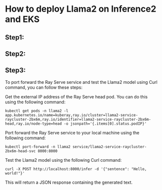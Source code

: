 # How to deploy Llama2 on Inference2 and EKS

## Step1:

## Step2:

## Step3:

To port forward the Ray Serve service and test the Llama2 model using Curl command, you can follow these steps:

Get the external IP address of the Ray Serve head pod. You can do this using the following command:

    kubectl get pods -n llama2 -l app.kubernetes.io/name=kuberay,ray.io/cluster=llama2-service-raycluster-2bx6m,ray.io/identifier=llama2-service-raycluster-2bx6m-head,ray.io/node-type=head -o jsonpath='{.items[0].status.podIP}'

Port forward the Ray Serve service to your local machine using the following command:

    kubectl port-forward -n llama2 service/llama2-service-raycluster-2bx6m-head-svc 8000:8000

Test the Llama2 model using the following Curl command:

    curl -X POST http://localhost:8000/infer -d '{"sentence": "Hello, world!"}'

This will return a JSON response containing the generated text.
